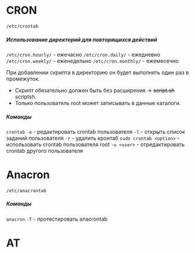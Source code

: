# CRON

`/etc/crontab`
##### Использование директорий для повторящихся действий
`/etc/cron.hourly/` - ежечасно
`/etc/cron.daily/` - ежедневно
`/etc/cron.weekly/` - еженедельно
`/etc/cron.monthly/` - ежемесечно

При добавлении скрипта в директорию он будет выполнять один раз в промежуток.
- Скрипт обязательно должен быть без расширения -> ~~script.sh~~ scriptsh.
- Только пользователь root может записывать в данные каталоги.

##### Команды
`crontab`
	`-e` - редактировать crontab пользователя
	`-l` - открыть список заданий пользователя
	`-r` - удалить кронтаб
	`sudo crontab <option>` - использовать crontab пользователя root
		`-u <user>` - отредактировать crontab другого пользователя

# Anacron

`/etc/anacrontab`

##### Команды
`anacron`
	`-T` - протестировать anacrontab 


# AT


